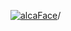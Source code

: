 [![alcaFace](https://camo.githubusercontent.com/2ee094c4af74cb0ec2e19388fccfb809837623e3/68747470733a2f2f7374617469632d63646e2e6a74766e772e6e65742f656d6f7469636f6e732f76312f3332383632362f312e30)](https://twitch.tv/Alca)/

<!--
# My "Popular" CodePens

<table>
	<tr>
		<th></th>
		<th>Title</th>
		<th>Last updated</th>
	</tr>
	<tr>
		<td><a href="https://codepen.io/Alca/pen/NWybJXP" rel="nofollow"><img src="https://codepen.io/alca/pen/NWybJXP/image/default.png" width="100" height="56.25"></a></td>
		<td><a href="https://codepen.io/Alca/pen/NWybJXP" rel="nofollow">A Pen by Jacob Foster</a></td>
		<td>May 16, 2022</td>
	</tr>
	<tr>
		<td><a href="https://codepen.io/Alca/pen/RwQoKyO" rel="nofollow"><img src="https://codepen.io/alca/pen/RwQoKyO/image/default.png" width="100" height="56.25"></a></td>
		<td><a href="https://codepen.io/Alca/pen/RwQoKyO" rel="nofollow">A Pen by Jacob Foster</a></td>
		<td>May 14, 2022</td>
	</tr>
	<tr>
		<td><a href="https://codepen.io/Alca/pen/ExQPbmz" rel="nofollow"><img src="https://codepen.io/alca/pen/ExQPbmz/image/default.png" width="100" height="56.25"></a></td>
		<td><a href="https://codepen.io/Alca/pen/ExQPbmz" rel="nofollow">A Pen by Jacob Foster</a></td>
		<td>May 8, 2022</td>
	</tr>
	<tr>
		<td><a href="https://codepen.io/Alca/pen/abqvLMx" rel="nofollow"><img src="https://codepen.io/alca/pen/abqvLMx/image/default.png" width="100" height="56.25"></a></td>
		<td><a href="https://codepen.io/Alca/pen/abqvLMx" rel="nofollow">A Pen by Jacob Foster</a></td>
		<td>May 6, 2022</td>
	</tr>
	<tr>
		<td><a href="https://codepen.io/Alca/pen/BaYyRGY" rel="nofollow"><img src="https://codepen.io/alca/pen/BaYyRGY/image/default.png" width="100" height="56.25"></a></td>
		<td><a href="https://codepen.io/Alca/pen/BaYyRGY" rel="nofollow">A Pen by Jacob Foster</a></td>
		<td>May 3, 2022</td>
	</tr>
	<tr>
		<td><a href="https://codepen.io/Alca/pen/YzezgVa" rel="nofollow"><img src="https://codepen.io/alca/pen/YzezgVa/image/default.png" width="100" height="56.25"></a></td>
		<td><a href="https://codepen.io/Alca/pen/YzezgVa" rel="nofollow">A Pen by Jacob Foster</a></td>
		<td>May 3, 2022</td>
	</tr>
	<tr>
		<td><a href="https://codepen.io/Alca/pen/VwQwmgz" rel="nofollow"><img src="https://codepen.io/alca/pen/VwQwmgz/image/default.png" width="100" height="56.25"></a></td>
		<td><a href="https://codepen.io/Alca/pen/VwQwmgz" rel="nofollow">A Pen by Jacob Foster</a></td>
		<td>May 1, 2022</td>
	</tr>
	<tr>
		<td><a href="https://codepen.io/Alca/pen/XWZWKzM" rel="nofollow"><img src="https://codepen.io/alca/pen/XWZWKzM/image/default.png" width="100" height="56.25"></a></td>
		<td><a href="https://codepen.io/Alca/pen/XWZWKzM" rel="nofollow">A Pen by Jacob Foster</a></td>
		<td>May 3, 2022</td>
	</tr>
	<tr>
		<td><a href="https://codepen.io/Alca/pen/KKQPOmX" rel="nofollow"><img src="https://codepen.io/alca/pen/KKQPOmX/image/default.png" width="100" height="56.25"></a></td>
		<td><a href="https://codepen.io/Alca/pen/KKQPOmX" rel="nofollow">A Pen by Jacob Foster</a></td>
		<td>May 2, 2022</td>
	</tr>
	<tr>
		<td><a href="https://codepen.io/Alca/pen/eYVOwwG" rel="nofollow"><img src="https://codepen.io/alca/pen/eYVOwwG/image/default.png" width="100" height="56.25"></a></td>
		<td><a href="https://codepen.io/Alca/pen/eYVOwwG" rel="nofollow">A Pen by Jacob Foster</a></td>
		<td>Apr 30, 2022</td>
	</tr>
</table>

---

###### Last updated: Wed, 18 May 2022 05:05:02 GMT
-->
